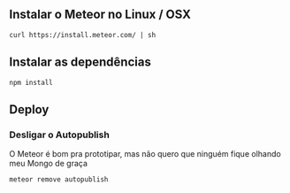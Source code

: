 
## Instalar o Meteor no Linux / OSX

`curl https://install.meteor.com/ | sh`

## Instalar as dependências 

`npm install`

## Deploy

### Desligar o Autopublish

O Meteor é bom pra prototipar, mas não quero que ninguém fique olhando meu Mongo de graça 

`meteor remove autopublish`


